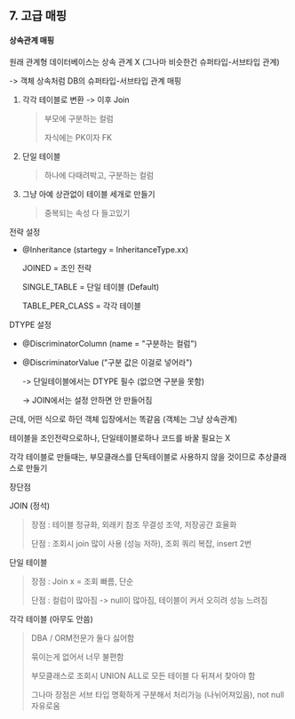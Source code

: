 ## 7. 고급 매핑

#### 상속관계 매핑

원래 관계형 데이터베이스는 상속 관계 X (그나마 비슷한건 슈퍼타입-서브타입 관계)

-> 객체 상속처럼 DB의 슈퍼타입-서브타입 관계 매핑



1. 각각 테이블로 변환 -> 이후 Join

   > 부모에 구분하는 컬럼
   >
   > 자식에는 PK이자 FK

2. 단일 테이블 

   > 하나에 다때려박고, 구분하는 컬럼

3. 그냥 아예 상관없이 테이블 세개로 만들기

   > 중복되는 속성 다 들고있기



전략 설정

* @Inheritance (startegy = InheritanceType.xx)

  JOINED = 조인 전략

  SINGLE_TABLE  = 단일 테이블 (Default)

  TABLE_PER_CLASS = 각각 테이블



DTYPE 설정

* @DiscriminatorColumn (name = "구분하는 컬럼")

* @DiscriminatorValue ("구분 값은 이걸로 넣어라")

  -> 단일테이블에서는 DTYPE 필수 (없으면 구분을 못함)

  -> JOIN에서는 설정 안하면 안 만들어짐



근데, 어떤 식으로 하던 객체 입장에서는 똑같음 (객체는 그냥 상속관계)

테이블을 조인전략으로하나, 단일테이블로하나 코드를 바꿀 필요는 X



각각 테이블로 만들때는, 부모클래스를 단독테이블로 사용하지 않을 것이므로 추상클래스로 만들기



장단점

JOIN (정석)

> 장점  : 테이블 정규화, 외래키 참조 무결성 조약, 저장공간 효율화
>
> 단점 : 조회시 join 많이 사용 (성능 저하), 조회 쿼리 복잡, insert 2번

단일 테이블

> 장점 : Join x = 조회 빠름, 단순
>
> 단점 : 컬럼이 많아짐 -> null이 많아짐, 테이블이 커서 오히려 성능 느려짐

각각 테이블 (아무도 안씀)

> DBA / ORM전문가 둘다 싫어함
>
> 묶이는게 없어서 너무 불편함
>
> 부모클래스로 조회시 UNION ALL로 모든 테이블 다 뒤져서 찾아야 함
>
> 그나마 장점은 서브 타입 명확하게 구분해서 처리가능 (나뉘어져있음), not null 자유로움



